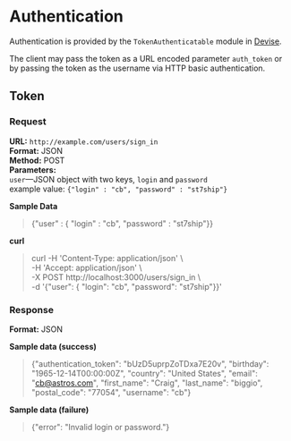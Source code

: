 # Authentication #
Authentication is provided by the `TokenAuthenticatable` module in [Devise](https://github.com/plataformatec/devise).

The client may pass the token as a URL encoded parameter `auth_token` or by passing the token as the username via HTTP basic authentication.

## Token ##

### Request ###

**URL:** `http://example.com/users/sign_in`  
**Format:** JSON  
**Method:** POST  
**Parameters:**  
  `user`—JSON object with two keys, `login` and `password`  
  example value: `{"login" : "cb", "password" : "st7ship"}`

**Sample Data**

> {"user" : { "login" : "cb", "password" : "st7ship"}}

**curl**

> curl -H 'Content-Type: application/json' \\  
>   -H 'Accept: application/json' \\  
>   -X POST http://localhost:3000/users/sign_in \\  
>   -d '{"user": { "login": "cb", "password": "st7ship"}}'

### Response ###

**Format:** JSON

**Sample data (success)**

> {"authentication_token": "bUzD5uprpZoTDxa7E20v", "birthday": "1965-12-14T00:00:00Z", "country": "United States", "email": "cb@astros.com", "first_name": "Craig", "last_name": "biggio", "postal_code": "77054", "username": "cb"}

**Sample data (failure)**

> {"error": "Invalid login or password."}
